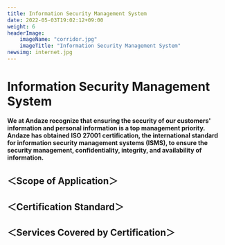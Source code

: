 ```yaml
---
title: Information Security Management System
date: 2022-05-03T19:02:12+09:00
weight: 6
headerImage:
    imageName: "corridor.jpg"
    imageTitle: "Information Security Management System"
newsimg: internet.jpg
---
```

# Information Security Management System

**We at Andaze recognize that ensuring the security of our customers' information and personal information is a top management priority. Andaze has obtained ISO 27001 certification, the international standard for information security management systems (ISMS), to ensure the security management, confidentiality, integrity, and availability of information.**

## ＜Scope of Application＞

## ＜Certification Standard＞

## ＜Services Covered by Certification＞
